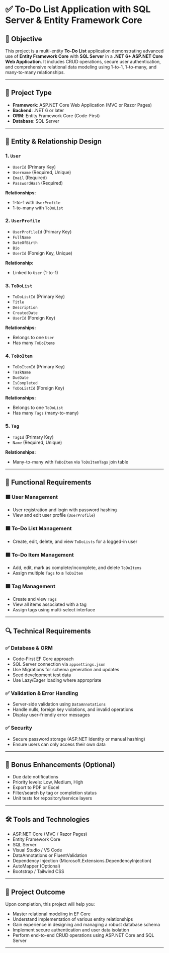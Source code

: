 ﻿# ✅ To-Do List Application with SQL Server & Entity Framework Core

## 📌 Objective

This project is a multi-entity **To-Do List** application demonstrating advanced use of **Entity Framework Core** with **SQL Server** in a **.NET 6+ ASP.NET Core Web Application**. It includes CRUD operations, secure user authentication, and comprehensive relational data modeling using 1-to-1, 1-to-many, and many-to-many relationships.

---

## 📂 Project Type

- **Framework**: ASP.NET Core Web Application (MVC or Razor Pages)
- **Backend**: .NET 6 or later
- **ORM**: Entity Framework Core (Code-First)
- **Database**: SQL Server

---

## 🧱 Entity & Relationship Design

### 1. `User`
- `UserId` (Primary Key)
- `Username` (Required, Unique)
- `Email` (Required)
- `PasswordHash` (Required)

**Relationships:**
- 1-to-1 with `UserProfile`
- 1-to-many with `ToDoList`

### 2. `UserProfile`
- `UserProfileId` (Primary Key)
- `FullName`
- `DateOfBirth`
- `Bio`
- `UserId` (Foreign Key, Unique)

**Relationship:**
- Linked to `User` (1-to-1)

### 3. `ToDoList`
- `ToDoListId` (Primary Key)
- `Title`
- `Description`
- `CreatedDate`
- `UserId` (Foreign Key)

**Relationships:**
- Belongs to one `User`
- Has many `ToDoItems`

### 4. `ToDoItem`
- `ToDoItemId` (Primary Key)
- `TaskName`
- `DueDate`
- `IsCompleted`
- `ToDoListId` (Foreign Key)

**Relationships:**
- Belongs to one `ToDoList`
- Has many `Tags` (many-to-many)

### 5. `Tag`
- `TagId` (Primary Key)
- `Name` (Required, Unique)

**Relationships:**
- Many-to-many with `ToDoItem` via `ToDoItemTags` join table

---

## 🔄 Functional Requirements

### 🟩 User Management
- User registration and login with password hashing
- View and edit user profile (`UserProfile`)

### 🟩 To-Do List Management
- Create, edit, delete, and view `ToDoLists` for a logged-in user

### 🟩 To-Do Item Management
- Add, edit, mark as complete/incomplete, and delete `ToDoItems`
- Assign multiple `Tags` to a `ToDoItem`

### 🟩 Tag Management
- Create and view `Tags`
- View all items associated with a tag
- Assign tags using multi-select interface

---

## 🔍 Technical Requirements

### ✅ Database & ORM
- Code-First EF Core approach
- SQL Server connection via `appsettings.json`
- Use Migrations for schema generation and updates
- Seed development test data
- Use Lazy/Eager loading where appropriate

### ✅ Validation & Error Handling
- Server-side validation using `DataAnnotations`
- Handle nulls, foreign key violations, and invalid operations
- Display user-friendly error messages

### ✅ Security
- Secure password storage (ASP.NET Identity or manual hashing)
- Ensure users can only access their own data

---

## 🧪 Bonus Enhancements (Optional)

- Due date notifications
- Priority levels: Low, Medium, High
- Export to PDF or Excel
- Filter/search by tag or completion status
- Unit tests for repository/service layers

---

## 🛠 Tools and Technologies

- ASP.NET Core (MVC / Razor Pages)
- Entity Framework Core
- SQL Server
- Visual Studio / VS Code
- DataAnnotations or FluentValidation
- Dependency Injection (Microsoft.Extensions.DependencyInjection)
- AutoMapper (Optional)
- Bootstrap / Tailwind CSS

---

## 📘 Project Outcome

Upon completion, this project will help you:

- Master relational modeling in EF Core
- Understand implementation of various entity relationships
- Gain experience in designing and managing a robust database schema
- Implement secure authentication and user data isolation
- Perform end-to-end CRUD operations using ASP.NET Core and SQL Server

---